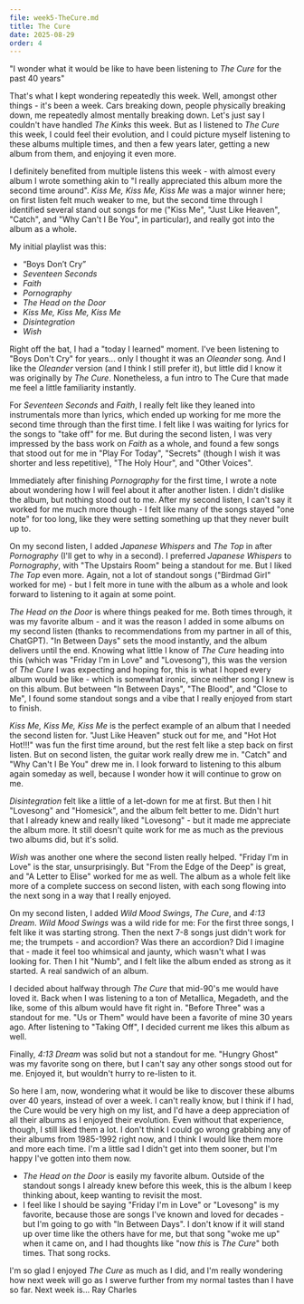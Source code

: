 ```yaml
---
file: week5-TheCure.md
title: The Cure
date: 2025-08-29
order: 4
---
```


"I wonder what it would be like to have been listening to *The Cure* for the past 40 years"

That's what I kept wondering repeatedly this week. Well, amongst other things - it's been a week. Cars breaking down, people physically breaking down, me repeatedly almost mentally breaking down. Let's just say I couldn't have handled *The Kinks* this week. But as I listened to *The Cure* this week, I could feel their evolution, and I could picture myself listening to these albums multiple times, and then a few years later, getting a new album from them, and enjoying it even more.

I definitely benefited from multiple listens this week - with almost every album I wrote something akin to "I really appreciated this album more the second time around". *Kiss Me, Kiss Me, Kiss Me* was a major winner here; on first listen felt much weaker to me, but the second time through I identified several stand out songs for me ("Kiss Me", "Just Like Heaven", "Catch", and "Why Can't I Be You", in particular), and really got into the album as a whole.

My initial playlist was this:

* “Boys Don’t Cry”
* *Seventeen Seconds*
* *Faith*
* *Pornography*
* *The Head on the Door*
* *Kiss Me, Kiss Me, Kiss Me*
* *Disintegration*
* *Wish*

Right off the bat, I had a "today I learned" moment. I've been listening to "Boys Don't Cry" for years... only I thought it was an *Oleander* song. And I like the *Oleander* version (and I think I still prefer it), but little did I know it was originally by *The Cure*. Nonetheless, a fun intro to The Cure that made me feel a little familiarity instantly.

For *Seventeen Seconds* and *Faith*, I really felt like they leaned into instrumentals more than lyrics, which ended up working for me more the second time through than the first time. I felt like I was waiting for lyrics for the songs to "take off" for me. But during the second listen, I was very impressed by the bass work on *Faith* as a whole, and found a few songs that stood out for me in "Play For Today", "Secrets" (though I wish it was shorter and less repetitive), "The Holy Hour", and "Other Voices".

Immediately after finishing *Pornography* for the first time, I wrote a note about wondering how I will feel about it after another listen. I didn't dislike the album, but nothing stood out to me. After my second listen, I can't say it worked for me much more though - I felt like many of the songs stayed "one note" for too long, like they were setting something up that they never built up to.

On my second listen, I added *Japanese Whispers* and *The Top* in after *Pornography* (I'll get to why in a second). I preferred *Japanese Whispers* to *Pornography*, with "The Upstairs Room" being a standout for me. But I liked *The Top* even more. Again, not a lot of standout songs ("Birdmad Girl" worked for me) - but I felt more in tune with the album as a whole and look forward to listening to it again at some point.

*The Head on the Door* is where things peaked for me. Both times through, it was my favorite album - and it was the reason I added in some albums on my second listen (thanks to recommendations from my partner in all of this, ChatGPT). "In Between Days" sets the mood instantly, and the album delivers until the end. Knowing what little I know of *The Cure* heading into this (which was "Friday I'm in Love" and "Lovesong"), this was the version of *The Cure* I was expecting and hoping for, this is what I hoped every album would be like - which is somewhat ironic, since neither song I knew is on this album. But between "In Between Days", "The Blood", and "Close to Me", I found some standout songs and a vibe that I really enjoyed from start to finish.

*Kiss Me, Kiss Me, Kiss Me* is the perfect example of an album that I needed the second listen for. "Just Like Heaven" stuck out for me, and "Hot Hot Hot!!!" was fun the first time around, but the rest felt like a step back on first listen. But on second listen, the guitar work really drew me in. "Catch" and "Why Can't I Be You" drew me in. I look forward to listening to this album again someday as well, because I wonder how it will continue to grow on me.

*Disintegration* felt like a little of a let-down for me at first. But then I hit "Lovesong" and "Homesick", and the album felt better to me. Didn't hurt that I already knew and really liked "Lovesong" - but it made me appreciate the album more. It still doesn't quite work for me as much as the previous two albums did, but it's solid.

*Wish* was another one where the second listen really helped. "Friday I'm in Love" is the star, unsurprisingly. But "From the Edge of the Deep" is great, and "A Letter to Elise" worked for me as well. The album as a whole felt like more of a complete success on second listen, with each song flowing into the next song in a way that I really enjoyed.

On my second listen, I added *Wild Mood Swings*, *The Cure*, and *4:13 Dream*. *Wild Mood Swings* was a wild ride for me: For the first three songs, I felt like it was starting strong. Then the next 7-8 songs just didn't work for me; the trumpets - and accordion? Was there an accordion? Did I imagine that - made it feel too whimsical and jaunty, which wasn't what I was looking for. Then I hit "Numb", and I felt like the album ended as strong as it started. A real sandwich of an album.

I decided about halfway through *The Cure* that mid-90's me would have loved it. Back when I was listening to a ton of Metallica, Megadeth, and the like, some of this album would have fit right in. "Before Three" was a standout for me. "Us or Them" would have been a favorite of mine 30 years ago. After listening to "Taking Off", I decided current me likes this album as well.

Finally, *4:13 Dream* was solid but not a standout for me. "Hungry Ghost" was my favorite song on there, but I can't say any other songs stood out for me. Enjoyed it, but wouldn't hurry to re-listen to it.

So here I am, now, wondering what it would be like to discover these albums over 40 years, instead of over a week. I can't really know, but I think if I had, the Cure would be very high on my list, and I'd have a deep appreciation of all their albums as I enjoyed their evolution. Even without that experience, though, I still liked them a lot. I don't think I could go wrong grabbing any of their albums from 1985-1992 right now, and I think I would like them more and more each time. I'm a little sad I didn't get into them sooner, but I'm happy I've gotten into them now.

* *The Head on the Door* is easily my favorite album. Outside of the standout songs I already knew before this week, this is the album I keep thinking about, keep wanting to revisit the most.
* I feel like I should be saying "Friday I'm in Love" or "Lovesong" is my favorite, because those are songs I've known and loved for decades - but I'm going to go with "In Between Days". I don't know if it will stand up over time like the others have for me, but that song "woke me up" when it came on, and I had thoughts like "now *this* is *The Cure*" both times. That song rocks.

I'm so glad I enjoyed *The Cure* as much as I did, and I'm really wondering how next week will go as I swerve further from my normal tastes than I have so far. Next week is... Ray Charles